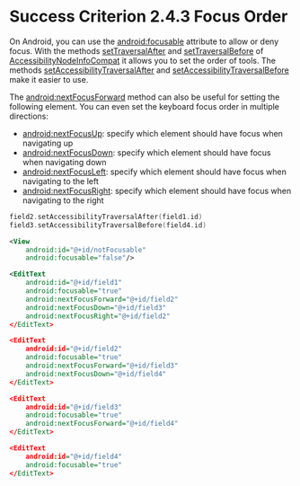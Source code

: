 # Success Criterion 2.4.3 Focus Order

On Android, you can use the [android:focusable](https://appt.nl/kennisbank/richtlijnen/principe-2/richtlijn-2-1/focusable) attribute to allow or deny focus. With the methods [setTraversalAfter](<https://developer.android.com/reference/android/view/accessibility/AccessibilityNodeInfo#setTraversalAfter(android.view.View)>) and [setTraversalBefore](<https://developer.android.com/reference/android/view/accessibility/AccessibilityNodeInfo#setTraversalBefore(android.view.View)>) of [AccessibilityNodeInfoCompat](https://developer.android.com/reference/android/view/accessibility/AccessibilityNodeInfo) it allows you to set the order of tools. The methods [setAccessibilityTraversalAfter](<https://developer.android.com/reference/android/view/View#setAccessibilityTraversalAfter(int)>) and [setAccessibilityTraversalBefore](<https://developer.android.com/reference/android/view/View#setAccessibilityTraversalBefore(int)>) make it easier to use.

The [android:nextFocusForward](https://developer.android.com/reference/android/view/View#attr_android:nextFocusForward) method can also be useful for setting the following element. You can even set the keyboard focus order in multiple directions:

- [android:nextFocusUp](https://developer.android.com/training/keyboard-input/navigation#:~:text=the%20following%20attributes%3A-,android%3AnextFocusUp,-android%3AnextFocusDown): specify which element should have focus when navigating up
- [android:nextFocusDown](https://developer.android.com/reference/android/view/View#attr_android:nextFocusDown): specify which element should have focus when navigating down
- [android:nextFocusLeft](https://developer.android.com/reference/android/view/View#attr_android:nextFocusLeft): specify which element should have focus when navigating to the left
- [android:nextFocusRight](https://developer.android.com/reference/android/view/View#attr_android:nextFocusRight): specify which element should have focus when navigating to the right

```kotlin
field2.setAccessibilityTraversalAfter(field1.id)
field3.setAccessibilityTraversalBefore(field4.id)
```

```xml
<View
    android:id="@+id/notFocusable"
    android:focusable="false"/>

<EditText
    android:id="@+id/field1"
    android:focusable="true"
    android:nextFocusForward="@+id/field2"
    android:nextFocusDown="@+id/field3"
    android:nextFocusRight="@+id/field2"
</EditText>

<EditText
    android:id="@+id/field2"
    android:focusable="true"
    android:nextFocusForward="@+id/field3"
    android:nextFocusDown="@+id/field4"
</EditText>

<EditText
    android:id="@+id/field3"
    android:focusable="true"
    android:nextFocusForward="@+id/field4"
</EditText>

<EditText
    android:id="@+id/field4"
    android:focusable="true"
</EditText>
```
